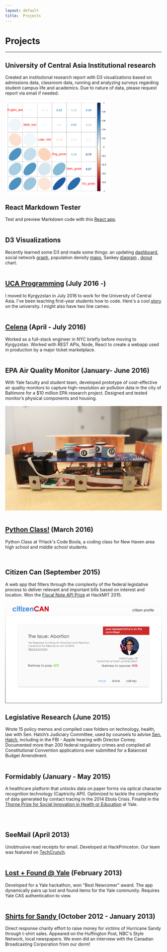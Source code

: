 ```yaml
---
layout: default
title:  Projects
---
```

# Projects  

<hr/>  

## University of Central Asia Institutional research
Created an institutional research report with D3 visualizations based on admissions data, classroom data, running and analyzing surveys regarding student campus life and academics. Due to nature of data, please request report via email if needed.

<img src="/images/uca_corr.png" height="300px">
<br>

## React Markdown Tester
Test and preview Markdown code with this [React app](../react-projects/markdown/index.html).  
<br>

## D3 Visualizations
Recently learned some D3 and made some things: an updating [dashboard](d3/dash.html), social network [graph](d3/net.html), population density [maps](posts/Utah-Choropleth.html), Sankey [diagram](d3/sankey.html) , [donut](d3/donut.html) chart.  
<br>  

## <a href= 'http://ucentralasia.org/'>UCA Programming</a> (July 2016 -)
I moved to Kyrgyzstan in July 2016 to work for the University of Central Asia. I've been teaching first-year students how to code. Here's a cool
<a href= 'https://www.devex.com/news/a-world-class-university-town-89014'> story </a> on the university. I might also have two line cameo.  
<br>

## <a href= "http://celena.co">Celena</a> (April - July 2016)
Worked as a full-stack engineer in NYC briefly before moving to Kyrgyzstan. Worked with REST APIs, Node, React to create a webapp used in production by a major ticket marketplace.  
<br>

## EPA Air Quality Monitor (January- June 2016)
With Yale faculty and student team, developed prototype of cost-effective air quality monitors to capture high-resolution air pollution data in the city of Baltimore for a $10 million EPA research project. Designed and tested monitor’s physical components and housing.  
<br> <img src="images/monitor.jpg" alt="EPA monitor">  
<br>

## <a href="http://jchang.me/posts/2016/04/01/Python-Class!.html">Python Class!</a> (March 2016)
Python Class at YHack's Code Boola, a coding class for New Haven area high school and middle school students.

<script async class="speakerdeck-embed" data-id="1571c61bee9c44f9864fd9d16da27895" data-ratio="1.77777777777778" src="//speakerdeck.com/assets/embed.js"></script>  
<br>

## Citizen Can (September 2015)  
A web app that filters through the complexity of the federal legislative process to deliver relevant and important bills based on interest and location. Won the [Fiscal Note API Prize](https://fiscalnote.github.io/FiscalNote-API/internal) at HackMIT 2015.  

<img src="images/citizencan.png" alt="Citizen Can">  
<br>

## Legislative Research (June 2015)  
Wrote 15 policy memos and compiled case folders on technology, health, law with Sen. Hatch’s Judiciary Committee, used by counsels to advise [Sen. Hatch](http://www.hatch.senate.gov/public/), including in the FBI - Apple hearing with Director Comey. Documented more than 200 federal regulatory crimes and compiled all Constitutional Convention applications ever submitted for a Balanced Budget Amendment.  
<br>

## Formidably (January - May 2015)
A healthcare platform that unlocks data on paper forms via optical character recognition technology (Captricity API). Optimized to tackle the complexity of data generated by contact tracing in the 2014 Ebola Crisis. Finalist in the [Thorne Prize for Social Innovation in Health or Education](http://innovatehealth.yale.edu/prize) at Yale.  
<br>
<script async class="speakerdeck-embed" data-id="c83e7ce0811745789c511a520bd5cc0b" data-ratio="1.77777777777778" src="//speakerdeck.com/assets/embed.js"></script> <br>

## SeeMail (April 2013)
Unobtrusive read receipts for email. Developed at HackPrinceton. Our team was featured on <a href= "http://techcrunch.com/2013/04/07/students-tackle-road-trips-online-distraction-and-more-at-hackprinceton/">TechCrunch</a>.  
<br>

## <a href="http://lostfoundyale.herokuapp.com/">Lost + Found @ Yale</a> (February 2013)
Developed for a Yale hackathon, won "Best Newcomer" award. The app dynamically pairs up lost and found items for the Yale community. Requires Yale CAS authentication to view.  
<br>

## <a href= "http://www.nhregister.com/general-news/20121117/yale-students-roll-up-sleeves-to-lend-a-hand-with-sandy-relief"> Shirts for Sandy </a>(October 2012 - January 2013)
Direct response charity effort to raise money for victims of Hurricane Sandy through t-shirt sales. Appeared on the Huffington Post, NBC's Style Network, local newspapers. We even did an interview with the Canadian Broadcasting Corporation from our dorm!

